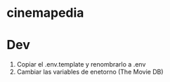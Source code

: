 # cinemapedia

# Dev

1. Copiar el .env.template y renombrarlo a .env
2. Cambiar las variables de enetorno (The Movie DB)

